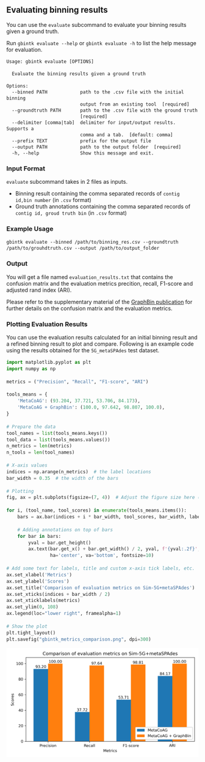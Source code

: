 ## Evaluating binning results

You can use the `evaluate` subcommand to evaluate your binning results given a ground truth.

Run `gbintk evaluate --help` or `gbintk evaluate -h` to list the help message for evaluation.

```shell
Usage: gbintk evaluate [OPTIONS]

  Evaluate the binning results given a ground truth

Options:
  --binned PATH            path to the .csv file with the initial binning
                           output from an existing tool  [required]
  --groundtruth PATH       path to the .csv file with the ground truth
                           [required]
  --delimiter [comma|tab]  delimiter for input/output results. Supports a
                           comma and a tab.  [default: comma]
  --prefix TEXT            prefix for the output file
  --output PATH            path to the output folder  [required]
  -h, --help               Show this message and exit.
```

### Input Format

`evaluate` subcommand takes in 2 files as inputs.

* Binning result containing the comma separated records of `contig id,bin number` (in `.csv` format)
* Ground truth annotations containing the comma separated records of `contig id, groud truth bin` (in `.csv` format)

### Example Usage

```shell
gbintk evaluate --binned /path/to/binning_res.csv --groundtruth /path/to/grouhdtruth.csv --output /path/to/output_folder
```

### Output

You will get a file named `evaluation_results.txt` that contains the confusion matrix and the evaluation metrics precition, recall, F1-score and adjusted rand index (ARI). 

Please refer to the supplementary material of the [GraphBin publication](https://doi.org/10.1093/bioinformatics/btaa180) for further details on the confusion matrix and the evaluation metrics.

### Plotting Evaluation Results

You can use the evaluation results calculated for an initial binning result and a refined binning result to plot and compare. Following is an example code using the results obtained for the `5G_metaSPAdes` test dataset.

```python
import matplotlib.pyplot as plt
import numpy as np

metrics = ("Precision", "Recall", "F1-score", "ARI")

tools_means = {
    'MetaCoAG': (93.204, 37.721, 53.706, 84.173),
    'MetaCoAG + GraphBin': (100.0, 97.642, 98.807, 100.0),
}

# Prepare the data
tool_names = list(tools_means.keys())
tool_data = list(tools_means.values())
n_metrics = len(metrics)
n_tools = len(tool_names)

# X-axis values
indices = np.arange(n_metrics)  # the label locations
bar_width = 0.35  # the width of the bars

# Plotting
fig, ax = plt.subplots(figsize=(7, 4))  # Adjust the figure size here (width, height)

for i, (tool_name, tool_scores) in enumerate(tools_means.items()):
    bars = ax.bar(indices + i * bar_width, tool_scores, bar_width, label=tool_name)
    
    # Adding annotations on top of bars
    for bar in bars:
        yval = bar.get_height()
        ax.text(bar.get_x() + bar.get_width() / 2, yval, f'{yval:.2f}', 
                ha='center', va='bottom', fontsize=10)

# Add some text for labels, title and custom x-axis tick labels, etc.
ax.set_xlabel('Metrics')
ax.set_ylabel('Scores')
ax.set_title('Comparison of evaluation metrics on Sim-5G+metaSPAdes')
ax.set_xticks(indices + bar_width / 2)
ax.set_xticklabels(metrics)
ax.set_ylim(0, 108)
ax.legend(loc="lower right", framealpha=1)

# Show the plot
plt.tight_layout()
plt.savefig("gbintk_metrics_comparison.png", dpi=300)

```

![](images/gbintk_metrics_comparison.png)
